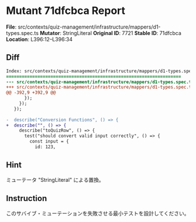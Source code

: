 # Mutant 71dfcbca Report

**File**: src/contexts/quiz-management/infrastructure/mappers/d1-types.spec.ts
**Mutator**: StringLiteral
**Original ID**: 7721
**Stable ID**: 71dfcbca
**Location**: L396:12–L396:34

## Diff

```diff
Index: src/contexts/quiz-management/infrastructure/mappers/d1-types.spec.ts
===================================================================
--- src/contexts/quiz-management/infrastructure/mappers/d1-types.spec.ts	original
+++ src/contexts/quiz-management/infrastructure/mappers/d1-types.spec.ts	mutated #7721
@@ -392,9 +392,9 @@
       });
     });
   });
 
-  describe("Conversion Functions", () => {
+  describe("", () => {
     describe("toQuizRow", () => {
       test("should convert valid input correctly", () => {
         const input = {
           id: 123,
```

## Hint

ミューテータ "StringLiteral" による置換。

## Instruction

このサバイブ・ミューテーションを失敗させる最小テストを設計してください。
